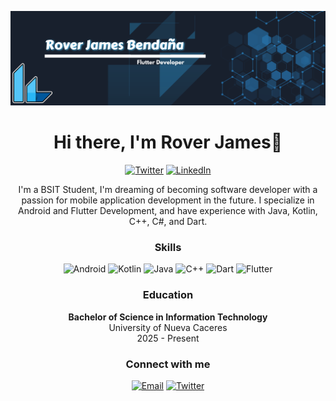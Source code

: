 ![](images/bgbanner100.png)
<h1 align="center">Hi there, I'm Rover James👋</h1>

<p align="center">
  <a href="https://twitter.com/ccroutier1"><img src="https://img.shields.io/twitter/follow/ccroutier1?style=social" alt="Twitter"></a>
  <a href="https://www.linkedin.com/in/rover-james-benda%C3%B1a-461942270/"><img src="https://img.shields.io/badge/Rover James Bendaña-blue?style=flat-square&logo=Linkedin&logoColor=white&link=https://www.linkedin.com/in/ccroutier/" alt="LinkedIn"></a>
</p>

<p align="center">
  I'm a BSIT Student, I'm dreaming of becoming software developer with a passion for mobile application development in the future. I specialize in Android and Flutter Development, and have experience with Java, Kotlin, C++, C#, and Dart.
</p>

<h3 align="center">Skills</h3>

<p align="center">
  <img src="https://img.shields.io/badge/Android-3DDC84?style=for-the-badge&logo=android&logoColor=white" alt="Android">
  <img src="https://img.shields.io/badge/Kotlin-0095D5?style=for-the-badge&logo=kotlin&logoColor=white" alt="Kotlin">
  <img src="https://img.shields.io/badge/Java-ED8B00?style=for-the-badge&logo=java&logoColor=white" alt="Java">
  <img src="https://img.shields.io/badge/C++-00599C?style=for-the-badge&logo=c%2B%2B&logoColor=white" alt="C++">
  <img src="https://img.shields.io/badge/Dart-0175C2?style=for-the-badge&logo=dart&logoColor=white" alt="Dart">
  <img src="https://img.shields.io/badge/Flutter-02569B?style=for-the-badge&logo=flutter&logoColor=white" alt="Flutter">
</p>


<h3 align="center">Education</h3>

<p align="center">
  <b>Bachelor of Science in Information Technology</b><br>
  University of Nueva Caceres<br>
  2025 - Present
</p>

<h3 align="center">Connect with me</h3>

<p align="center">
  <a href="mailto:dev.ccroutier1@gmail.com"><img src="https://img.shields.io/badge/-Email-red?style=for-the-badge&logo=gmail&logoColor=white" alt="Email"></a>
  <a href="https://twitter.com/ccroutier1"><img src="https://img.shields.io/badge/-Twitter-blue?style=for-the-badge&logo=twitter&logoColor=white" alt="Twitter"></a>
  <a href="https://www.linkedin.com/in/rover-james-benda%C3%B1a-461942270/"><img src="https://img.shields.io/badge/-LinkedIn-blue?style=for-the-badge&logo=linkedin&logoColor=white
